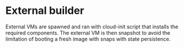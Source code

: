 # External builder

External VMs are spawned and ran with cloud-init script that installs the required components.
The external VM is then snapshot to avoid the limitation of booting a fresh image with snaps with state persistence.
